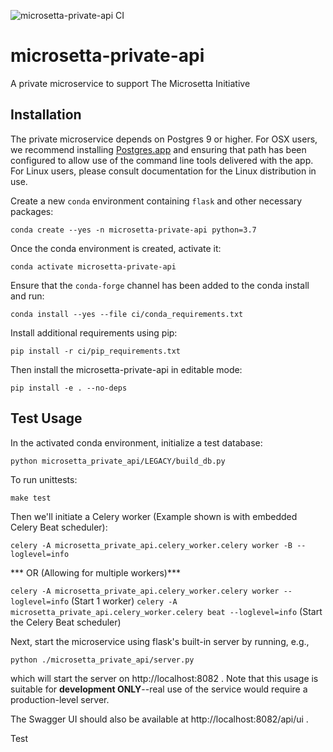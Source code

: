 ![microsetta-private-api CI](https://github.com/biocore/microsetta-private-api/workflows/microsetta-private-api%20CI/badge.svg)

# microsetta-private-api
A private microservice to support The Microsetta Initiative

## Installation
The private microservice depends on Postgres 9 or higher. For OSX users, we recommend installing [Postgres.app](https://postgresapp.com/) and  ensuring that path has been configured to allow use of the command line tools delivered with the app. For Linux users, please consult documentation for the Linux distribution in use. 

Create a new `conda` environment containing `flask` and other necessary packages: 

`conda create --yes -n microsetta-private-api python=3.7`

Once the conda environment is created, activate it:

`conda activate microsetta-private-api`

Ensure that the `conda-forge` channel has been added to the conda install and run:

`conda install --yes --file ci/conda_requirements.txt`

Install additional requirements using pip:

`pip install -r ci/pip_requirements.txt`

Then install the microsetta-private-api in editable mode:

`pip install -e . --no-deps`
 
## Test Usage

In the activated conda environment, initialize a test database:

`python microsetta_private_api/LEGACY/build_db.py`

To run unittests:

`make test`

Then we'll initiate a Celery worker (Example shown is with embedded Celery Beat scheduler):

`celery -A microsetta_private_api.celery_worker.celery worker -B --loglevel=info`

*** OR (Allowing for multiple workers)***

`celery -A microsetta_private_api.celery_worker.celery worker --loglevel=info` (Start 1 worker)
`celery -A microsetta_private_api.celery_worker.celery beat --loglevel=info` (Start the Celery Beat scheduler)


Next, start the microservice using flask's built-in server by running, e.g., 

`python ./microsetta_private_api/server.py`

which will start the server on http://localhost:8082 . Note that this usage is suitable for 
**development ONLY**--real use of the service would require a production-level server. 

The Swagger UI should also be available at http://localhost:8082/api/ui .

Test
